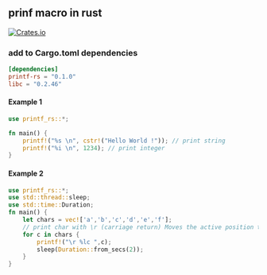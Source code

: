 ## prinf macro in rust
[![Crates.io](https://img.shields.io/crates/v/printf-rs.svg?style=plastic)](http://crates.io/crates/printf-rs)

### add to Cargo.toml dependencies

```toml
[dependencies]
printf-rs = "0.1.0"
libc = "0.2.46"
```

#### Example 1

```rust
use printf_rs::*;

fn main() {
    printf!("%s \n", cstr!("Hello World !")); // print string
    printf!("%i \n", 1234); // print integer
}
```
#### Example 2

```rust
use printf_rs::*;
use std::thread::sleep;
use std::time::Duration;
fn main() {
    let chars = vec!['a','b','c','d','e','f'];
    // print char with \r (carriage return) Moves the active position to the initial position of the current line.
    for c in chars {
        printf!("\r %lc ",c);
        sleep(Duration::from_secs(2));
    }
}
```

